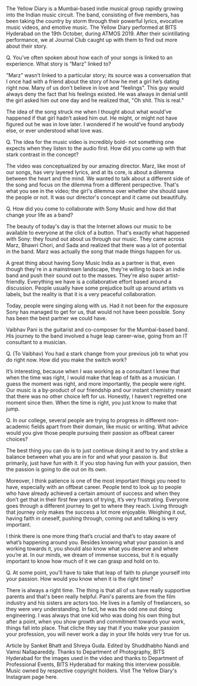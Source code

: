 
The Yellow Diary is a Mumbai-based indie musical group rapidly growing into the Indian music circuit. The band, consisting of five members, has been taking the country by storm through their powerful lyrics, evocative music videos, and emotive music. The Yellow Diary performed at BITS Hyderabad on the 19th October, during ATMOS 2019. After their scintillating performance, we at Journal Club caught up with them to find out more about their story. 


Q. You’ve often spoken about how each of your songs is linked to an experience. What story is “Marz” linked to?


”Marz”
wasn’t linked to a particular story; its source was a conversation
that I once had with a friend about the story of how he met a girl
he’s dating right now. Many of us don't believe in love and
"feelings". This guy would always deny the fact that his
feelings existed. He was always in denial until the girl asked him
out one day and he realized that, "Oh shit. This is real."


The
idea of the song struck me when I thought about what would’ve
happened if that girl hadn’t asked him out. He might, or might not
have figured out he was in love later. I wondered if he would’ve
found anybody else, or ever understood what love was.


Q. The idea for the music video is incredibly bold- not something one expects when they listen to the audio first. How did you come up with that stark contrast in the concept?


The
video was conceptualized by our amazing director. Marz, like most of
our songs, has very layered lyrics, and at its core, is about a
dilemma between the heart and the mind. We wanted to talk about a
different side of the song and focus on the dilemma from a different
perspective. That's what you see in the video; the girl's dilemma
over whether she should save the people or not. It was our director's
concept and it came out beautifully.


Q. How did you come to collaborate with Sony Music and how did that change your life as a band?


The
beauty of today's day is that the Internet allows our music to be
available to everyone at the click of a button. That's exactly what
happened with Sony: they found out about us through our music. They
came across Marz, Bhawri Chori, and Sada and realized that there was
a lot of potential in the band. Marz was actually the song that made
things happen for us.


A
great thing about having Sony Music India as a partner is that, even
though they're in a mainstream landscape, they're willing to back an
indie band and push their sound out to the masses. They're also super
artist-friendly. Everything we have is a collaborative effort based
around a discussion. People usually have some prejudice built up
around artists vs labels, but the reality is that it is a very
peaceful collaboration.


Today,
people were singing along with us. Had it not been for the exposure
Sony has managed to get for us, that would not have been possible.
Sony has been the best partner we could have.


Vaibhav Pani is the guitarist and co-composer for the Mumbai-based band. His journey to the band involved a huge leap career-wise, going from an IT consultant to a musician.


Q. (To Vaibhav) You had a stark change from your previous job to what you do right now. How did you make the switch work?


It’s
interesting, because when I was working as a consultant I knew that
when the time was right, I would make that leap of faith as a
musician. I guess the moment was right, and more importantly, the
people were right. Our music is a by-product of our friendship and
our instant chemistry meant that there was no other choice left for
us. Honestly, I haven’t regretted one moment since then. When the
time is right, you just know to make that jump.


Q. In our college, several people are trying to progress in different non-academic fields apart from their domain, like music or writing. What advice would you give those people pursuing their passion as offbeat career choices?


The
best thing you can do is to just continue doing it and to try and
strike a balance between what you are in for and what your passion
is. But primarily, just have fun with it. If you stop having fun with
your passion, then the passion is going to die out on its own.


Moreover,
I think patience is one of the most important things you need to
have, especially with an offbeat career. People tend to look up to
people who have already achieved a certain amount of success and when
they don’t get that in their first few years of trying, it’s very
frustrating. Everyone goes through a different journey to get to
where they reach. Living through that journey only makes the success
a lot more enjoyable. Weighing it out, having faith in oneself,
pushing through, coming out and talking is very important.


I
think there is one more thing that’s crucial and that’s to stay
aware of what’s happening around you. Besides knowing what your
passion is and working towards it, you should also know what you
deserve and where you’re at. In our minds, we dream of immense
success, but it is equally important to know how much of it we can
grasp and hold on to.


Q. At some point, you'll have to take that leap of faith to plunge yourself into your passion. How would you know when it is the right time?


 There is always a right time. The thing is that all of us have really supportive parents and that's been really helpful. Pani's parents are from the film industry and his sisters are actors too. He lives in a family of freelancers, so they were very understanding. In fact, he was the odd one out doing engineering. I was always that one kid who was doing his own thing but after a point, when you show growth and commitment towards your work, things fall into place. That cliche they say that if you make your passion your profession, you will never work a day in your life holds very true for us.


Article by Sanket Bhatt and Shreya Guda. Edited by Shuddhabho Nandi and Vamsi Nallapareddy. Thanks to Department of Photography, BITS Hyderabad for the images used in the video and thanks to Department of Professional Events, BITS Hyderabad for making this interview possible. Music owned by respective copyright holders. Visit The Yellow Diary's Instagram page here.

